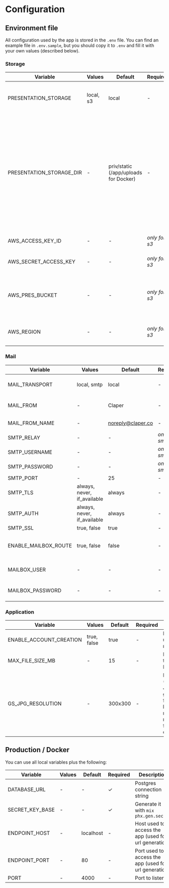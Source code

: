 # Configuration

## Environment file

All configuration used by the app is stored in the `.env` file. You can find an example file in `.env.sample`, but you should copy it to `.env` and fill it with your own values (described below).

### Storage

Variable | Values | Default | Required | Description
--- | --- | --- | --- | ---
PRESENTATION_STORAGE | local, s3 | local | - |  Define where the presentation files will be stored
PRESENTATION_STORAGE_DIR | - | priv/static (/app/uploads for Docker) | - |  If `local` storage is used, this is the directory where the presentation files will be stored. Compile-time config, so you need to recompile the app if you change it (or rebuild the Docker image).
AWS_ACCESS_KEY_ID | - | - | _only for s3_ | Your AWS Access Key ID
AWS_SECRET_ACCESS_KEY | - | - | _only for s3_ | Your AWS Secret Access Key
AWS_PRES_BUCKET | - | - | _only for s3_ | The name of the bucket where the presentation files will be stored
AWS_REGION | - | - | _only for s3_ | The region where the bucket is located

### Mail

Variable | Values | Default | Required | Description
--- | --- | --- | --- | ---
MAIL_TRANSPORT | local, smtp | local | - | Define how the emails will be sent
MAIL_FROM | - | Claper | - | Email address used to send emails
MAIL_FROM_NAME | - | noreply@claper.co | - | Name used to send emails
SMTP_RELAY | - | - |  _only for smtp_ | SMTP relay server
SMTP_USERNAME | - | - | _only for smtp_  |  SMTP username
SMTP_PASSWORD | - | - |  _only for smtp_  | SMTP password
SMTP_PORT | - | 25 | - | SMTP port
SMTP_TLS | always, never, if_available | always | - | SMTP TLS
SMTP_AUTH | always, never, if_available | always | - | SMTP Auth
SMTP_SSL | true, false | true | - | SMTP SSL
ENABLE_MAILBOX_ROUTE | true, false | false | - | Enable/disable route to local mailbox (`/dev/mailbox`)
MAILBOX_USER | - | - | - | Basic auth user for mailbox route
MAILBOX_PASSWORD | - | - | - | Basic auth password for mailbox route

### Application

Variable | Values | Default | Required | Description
--- | --- | --- | --- | ---
ENABLE_ACCOUNT_CREATION | true, false | true | - | Enable/disable user registration
MAX_FILE_SIZE_MB | - | 15 | - | Max file size to upload in MB
GS_JPG_RESOLUTION | - | 300x300 | - | Resolution (DPI) of the JPG generated from PDF, higher resolution means bigger files but better quality

## Production / Docker

You can use all local variables plus the following:

Variable | Values | Default | Required | Description
--- | --- | --- | --- | ---
DATABASE_URL | - | - | ✓ | Postgres connection string
SECRET_KEY_BASE | - | - |  ✓ |  Generate it with `mix phx.gen.secret`
ENDPOINT_HOST | - | localhost |  - | Host used to access the app (used for url generation)
ENDPOINT_PORT | - | 80 |  - | Port used to access the app (used for url generation)
PORT | - | 4000 |  - | Port to listen to
